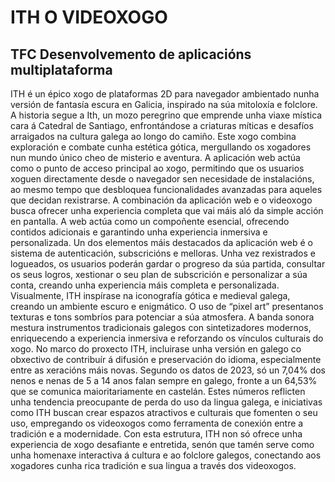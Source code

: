 # ITH O VIDEOXOGO
## TFC Desenvolvemento de aplicacións multiplataforma

ITH é un épico xogo de plataformas 2D para navegador ambientado nunha versión de fantasía
escura en Galicia, inspirado na súa mitoloxía e folclore. A historia segue a Ith, un mozo peregrino
que emprende unha viaxe mística cara á Catedral de Santiago, enfrontándose a criaturas míticas
e desafíos arraigados na cultura galega ao longo do camiño. Este xogo combina exploración e
combate cunha estética gótica, mergullando os xogadores nun mundo único cheo de misterio e
aventura.
A aplicación web actúa como o punto de acceso principal ao xogo, permitindo que os usuarios
xoguen directamente desde o navegador sen necesidade de instalacións, ao mesmo tempo que
desbloquea funcionalidades avanzadas para aqueles que decidan rexistrarse. A combinación da
aplicación web e o videoxogo busca ofrecer unha experiencia completa que vai máis aló da
simple acción en pantalla. A web actúa como un compoñente esencial, ofrecendo contidos
adicionais e garantindo unha experiencia inmersiva e personalizada.
Un dos elementos máis destacados da aplicación web é o sistema de autenticación, subscricións
e melloras. Unha vez rexistrados e logueados, os usuarios poderán gardar o progreso da súa
partida, consultar os seus logros, xestionar o seu plan de subscrición e personalizar a súa conta,
creando unha experiencia máis completa e personalizada.
Visualmente, ITH inspírase na iconografía gótica e medieval galega, creando un ambiente escuro
e enigmático. O uso de “pixel art” presentanos texturas e tons sombríos para potenciar a súa
atmosfera. A banda sonora mestura instrumentos tradicionais galegos con sintetizadores
modernos, enriquecendo a experiencia inmersiva e reforzando os vínculos culturais do xogo.
No marco do proxecto ITH, incluirase unha versión en galego co obxectivo de contribuír á
difusión e preservación do idioma, especialmente entre as xeracións máis novas. Segundo os
datos de 2023, só un 7,04% dos nenos e nenas de 5 a 14 anos falan sempre en galego, fronte a
un 64,53% que se comunica maioritariamente en castelán. Estes números reflicten unha
tendencia preocupante de perda do uso da lingua galega, e iniciativas como ITH buscan crear
espazos atractivos e culturais que fomenten o seu uso, empregando os videoxogos como
ferramenta de conexión entre a tradición e a modernidade.
Con esta estrutura, ITH non só ofrece unha experiencia de xogo desafiante e entretida, senón
que tamén serve como unha homenaxe interactiva á cultura e ao folclore galegos, conectando
aos xogadores cunha rica tradición e sua lingua a través dos videoxogos.
